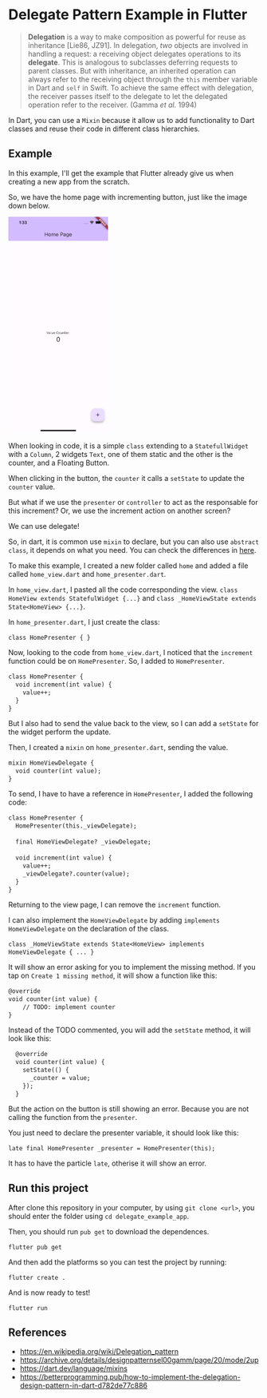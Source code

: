 # Delegate Pattern Example in Flutter

> **Delegation** is a way to make composition as powerful for reuse as inheritance [Lie86, JZ91]. In delegation, _two_ objects are involved in handling a request: a receiving object delegates operations to its **delegate**. This is analogous to subclasses deferring requests to parent classes. But with inheritance, an inherited operation can always refer to the receiving object through the `this` member variable in Dart and `self` in Swift. To achieve the same effect with delegation, the receiver passes itself to the delegate to let the delegated operation refer to the receiver. (Gamma _et al._ 1994)

In Dart, you can use a `Mixin` because it allow us to add functionality to Dart classes and reuse their code in different class hierarchies.

## Example
In this example, I'll get the example that Flutter already give us when creating a new app from the scratch.

So, we have the home page with incrementing button, just like the image down below.

<img src="screenshots/initial-page.png" alt="drawing" width="200"/>

When looking in code, it is a simple `class` extending to a `StatefullWidget` with a `Column`, 2 widgets `Text`, one of them static and the other is the counter, and a Floating Button.

When clicking in the button, the `counter` it calls a `setState` to update the `counter` value.

But what if we use the `presenter` or `controller` to act as the responsable for this increment? Or, we use the increment action on another screen? 

We can use delegate!

So, in dart, it is common use `mixin` to declare, but you can also use `abstract class`, it depends on what you need. You can check the differences in [here](https://medium.com/@m.a.afrazandeh/mixins-vs-interfaces-in-dart-dffe614d295d).

To make this example, I created a new folder called `home` and added a file called `home_view.dart` and `home_presenter.dart`.

In `home_view.dart`, I pasted all the code corresponding the view.
`class HomeView extends StatefulWidget {...}` and `class _HomeViewState extends State<HomeView> {...}`.

In `home_presenter.dart`, I just create the class:
```
class HomePresenter { }
```

Now, looking to the code from `home_view.dart`, I noticed that the `increment` function could be on `HomePresenter`. So, I added to `HomePresenter`.

```
class HomePresenter {
  void increment(int value) {
    value++;
  }
}
```

But I also had to send the value back to the view, so I can add a `setState` for the widget perform the update.

Then, I created a `mixin` on `home_presenter.dart`, sending the value.

```
mixin HomeViewDelegate {
  void counter(int value);
}
```

To send, I have to have a reference in `HomePresenter`, I added the following code: 
```
class HomePresenter {
  HomePresenter(this._viewDelegate);

  final HomeViewDelegate? _viewDelegate;

  void increment(int value) {
    value++;
    _viewDelegate?.counter(value);
  }
}
```

Returning to the view page, I can remove the `increment` function.

I can also implement the `HomeViewDelegate` by adding `implements HomeViewDelegate` on the declaration of the class.
```
class _HomeViewState extends State<HomeView> implements HomeViewDelegate { ... }
```

It will show an error asking for you to implement the missing method. If you tap on `Create 1 missing method`, it will show a function like this:
```
@override
void counter(int value) {
    // TODO: implement counter
}
```

Instead of the TODO commented, you will add the `setState` method, it will look like this:
```
  @override
  void counter(int value) {
    setState(() {
      _counter = value;
    });
  }
```

But the action on the button is still showing an error. Because you are not calling the function from the `presenter`.

You just need to declare the presenter variable, it should look like this:

```
late final HomePresenter _presenter = HomePresenter(this);
```

It has to have the particle `late`, otherise it will show an error.

## Run this project

After clone this repository in your computer, by using `git clone <url>`, you should enter the folder using `cd delegate_example_app`.

Then, you should run `pub get` to download the dependences.
```
flutter pub get
```

And then add the platforms so you can test the project by running:
```
flutter create .
```

And is now ready to test!
```
flutter run
```

## References
- https://en.wikipedia.org/wiki/Delegation_pattern
- https://archive.org/details/designpatternsel00gamm/page/20/mode/2up
- https://dart.dev/language/mixins
- https://betterprogramming.pub/how-to-implement-the-delegation-design-pattern-in-dart-d782de77c886
